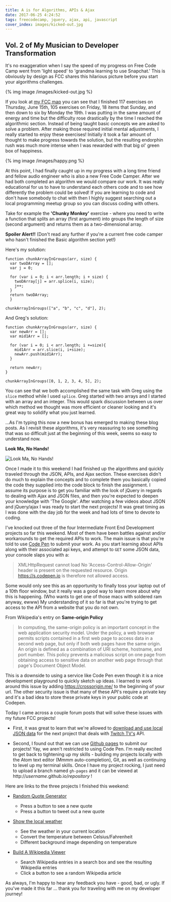 ```yaml
---
title: A is for Algorithms, APIs & Ajax
date: 2017-06-25 4:24:52
tags: freecodecamp, jquery, ajax, api, javascript
cover_index: images/kicked-out.jpg
---
```

## Vol. 2 of My Musician to Developer Transformation

It's no exaggeration when I say the speed of my progress on Free Code Camp went from 'light speed' to 'grandma learning to use Snapchat.' This is obviously by design as FCC shares this hilarious picture before you start your algorithms challenges.

{% img image /images/kicked-out.jpg %}


If you look at [my FCC map](https://www.freecodecamp.com/gtodd876) you can see that I finished 117 exercises on Thursday, June 15th, 105 exercises on Friday, 18 items that Sunday, and then down to six by Monday the 19th. I was putting in the same amount of energy and time but the difficulty rose drastically by the time I reached the algorithmic section. Instead of being taught basic concepts we are asked to solve a problem. After making those required initial mental adjustments, I really started to enjoy these exercises! Initially it took a fair amount of thought to make progress towards the solution, but the resulting endorphin rush was much more intense when I was rewarded with that big ol' green box of happiness.

 {% img image /images/happy.png %}


 At this point, I had finally caught up in my progress with a long time friend and fellow audio engineer who is also a new Free Code Camper. After we had both completed an algorithm we would compare our work. It was really educational for us to have to understand each others code and to see how differently the problem could be solved! If you are learning to code and don't have somebody to chat with then I highly suggest searching out a local programming meetup group so you can discuss coding with others.

Take for example the **'Chunky Monkey'** exercise - where you need to write a function that splits an array (first argument) into groups the length of size (second argument) and returns them as a two-dimensional array.

 **Spoiler Alert!!** (Don't read any further if you're a current free code camper who hasn't finished the Basic algorithm section yet!)


Here's my solution:

```
function chunkArrayInGroups(arr, size) {
  var twoDArray = [];
  var j = 0;

  for (var i = 0; i < arr.length; i + size) {
    twoDArray[j] = arr.splice(i, size);
    j++;
  }
  return twoDArray;
  }

chunkArrayInGroups(["a", "b", "c", "d"], 2);
```

And Greg's solution:

```
function chunkArrayInGroups(arr, size) {
  var newArr = [];
  var mid1Arr = [];

  for (var i = 0; i < arr.length; i +=size){
    mid1Arr = arr.slice(i, i+size);
    newArr.push(mid1Arr);
  }

  return newArr;
}

chunkArrayInGroups([0, 1, 2, 3, 4, 5], 2);
```
You can see that we both accomplished the same task with Greg using the `slice` method while I used `splice`. Greg started with two arrays and I started with an array and an integer. This would spark discussion between us over which method we thought was more efficient or cleaner looking and it's great way to solidify what you just learned.

...As I'm typing this now a new bonus has emerged to making these blog posts. As I revisit these algorithms, it's very reassuring to see something that was so difficult just at the beginning of this week, seems so easy to understand now.

**Look Ma, No Hands!**


![Look Ma, No Hands!](/images/noHands.jpg)

Once I made it to this weekend I had finished up the algorithms and quickly traveled through the JSON, APIs, and Ajax section. These exercises didn't do much to explain the concepts and to complete them you basically copied the code they supplied into the code block to finish the assignment. I assume its purpose is to get you familiar with the look of jQuery in regards to dealing with Ajax and JSON files, and then you're expected to deepen your knowledge with 'The Google'. After watching a few videos about JSON and jQuery/ajax I was ready to start the next projects! It was great timing as I was done with the day job for the week and had lots of time to devote to coding.

I've knocked out three of the four Intermediate Front End Development projects so far this weekend. Most of them have been battles against and/or workarounds to get the required APIs to work. The main issue is that you're told to use [Code Pen](https://codepen.io/gtodd876/) to submit your work. As you start learning about APIs along with their associated api keys, and attempt to `GET` some JSON data, your console slaps you with a:
> XMLHttpRequest cannot load  No 'Access-Control-Allow-Origin' header is present on the requested resource. Origin https://s.codepen.io is therefore not allowed access.

Some would only see this as an opportunity to finally toss your laptop out of a 10th floor window, but it really was a good way to learn more about why this is happening. (Who wants to get one of those macs with soldered ram anyway, ewww) My understanding of it so far is that you're trying to get access to the API from a website that you do not own.

From Wikipedia's entry on **Same-origin Policy**

>In computing, the same-origin policy is an important concept in the web application security model. Under the policy, a web browser permits scripts contained in a first web page to access data in a second web page, but only if both web pages have the same origin. An origin is defined as a combination of URI scheme, hostname, and port number. This policy prevents a malicious script on one page from obtaining access to sensitive data on another web page through that page's Document Object Model.



This is a downside to using a service like Code Pen even though it is a nice development playground to quickly sketch up ideas. I learned to work around this issue by adding https://crossorigin.me/ to the beginning of your url. The other security issue is that many of these API's require a private key and it's a bad idea to store these private keys in your public code at Codepen.

Today I came across a couple forum posts that will solve these issues with my future FCC projects!

- First, it was great to learn that we're allowed to [download and use local JSON data](https://forum.freecodecamp.com/t/freecodecamp-challenge-guide-how-to-use-the-twitchtv-api/19541) for the next project that deals with [Twitch TV's](https://dev.twitch.tv/) API.

- Second, I found out that we can use [Github pages](https://pages.github.com/) to submit our projects! Yay, we aren't restricted to using Code Pen. I'm really excited to get back to tightening up my skills - building my projects locally with the Atom text editor (Mmmm auto-completion), Git, as well as continuing to level up my terminal skills. Once I have my project rocking, I just need to upload a branch named `gh-pages` and it can be viewed at http://_username_.github.io/_repository_ !

Here are links to the three projects I finished this weekend:

- [Random Quote Generator](https://codepen.io/gtodd876/pen/WOOqqa)
  - Press a button to see a new quote
  - Press a button to tweet out a new quote


- [Show the local weather](https://codepen.io/gtodd876/pen/rwzbZx/)
  - See the weather in your current location
  - Convert the temperature between Celsius/Fahrenheit
  - Different background image depending on temperature


- [Build A Wikipedia Viewer](https://codepen.io/gtodd876/pen/jwGEpo)
  - Search Wikipedia entries in a search box and see the resulting Wikipedia entries
  - Click a button to see a random Wikipedia article


 As always, I'm happy to hear any feedback you have - good, bad, or ugly. If you've made it this far ... thank you for traveling with me on my developer journey!
